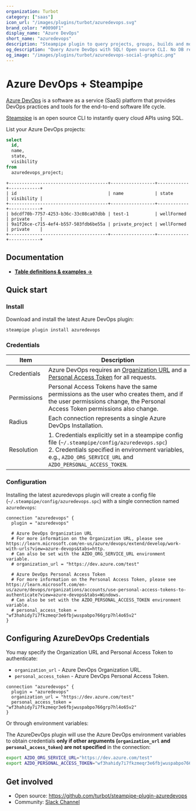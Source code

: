 ```yaml
---
organization: Turbot
category: ["saas"]
icon_url: "/images/plugins/turbot/azuredevops.svg"
brand_color: "#0090F1"
display_name: "Azure DevOps"
short_name: "azuredevops"
description: "Steampipe plugin to query projects, groups, builds and more from Azure DevOps."
og_description: "Query Azure DevOps with SQL! Open source CLI. No DB required."
og_image: "/images/plugins/turbot/azuredevops-social-graphic.png"
---
```


# Azure DevOps + Steampipe

[Azure DevOps](https://dev.azure.com) is a software as a service (SaaS) platform that provides DevOps practices and tools for the end-to-end software life cycle.

[Steampipe](https://steampipe.io) is an open source CLI to instantly query cloud APIs using SQL.

List your Azure DevOps projects:

```sql
select
  id,
  name,
  state,
  visibility
from
  azuredevops_project;
```

```
+--------------------------------------+-----------------+------------+------------+
| id                                   | name            | state      | visibility |
+--------------------------------------+-----------------+------------+------------+
| bdcdf70b-7757-4253-b36c-33c08ca07dbb | test-1          | wellFormed | private    |
| 9a1f26ce-c715-4ef4-b557-503fdb6be55a | private_project | wellFormed | private    |
+--------------------------------------+-----------------+------------+------------+
```

## Documentation

- **[Table definitions & examples →](/plugins/turbot/azuredevops/tables)**

## Quick start

### Install

Download and install the latest Azure DevOps plugin:

```sh
steampipe plugin install azuredevops
```

### Credentials

| Item        | Description                                                                                                                                                                                                                                                                                                                                            |
| ----------- | ------------------------------------------------------------------------------------------------------------------------------------------------------------------------------------------------------------------------------------------------------------------------------------------------------------------------------------------------------ |
| Credentials | Azure DevOps requires an [Organization URL](https://learn.microsoft.com/en-us/azure/devops/extend/develop/work-with-urls?view=azure-devops&tabs=http) and a [Personal Access Token](https://learn.microsoft.com/en-us/azure/devops/organizations/accounts/use-personal-access-tokens-to-authenticate?view=azure-devops&tabs=Windows) for all requests. |
| Permissions | Personal Access Tokens have the same permissions as the user who creates them, and if the user permissions change, the Personal Access Token permissions also change.                                                                                                                                                                                  |
| Radius      | Each connection represents a single Azure DevOps Installation.                                                                                                                                                                                                                                                                                         |
| Resolution  | 1. Credentials explicitly set in a steampipe config file (`~/.steampipe/config/azuredevops.spc`)<br />2. Credentials specified in environment variables, e.g., `AZDO_ORG_SERVICE_URL` and `AZDO_PERSONAL_ACCESS_TOKEN`.                                                                                                                                |

### Configuration

Installing the latest azuredevops plugin will create a config file (`~/.steampipe/config/azuredevops.spc`) with a single connection named `azuredevops`:

```hcl
connection "azuredevops" {
  plugin = "azuredevops"

  # Azure DevOps Organization URL
  # For more information on the Organization URL, please see https://learn.microsoft.com/en-us/azure/devops/extend/develop/work-with-urls?view=azure-devops&tabs=http.
  # Can also be set with the AZDO_ORG_SERVICE_URL environment variable.
  # organization_url = "https://dev.azure.com/test"

  # Azure DevOps Personal Access Token
  # For more information on the Personal Access Token, please see https://learn.microsoft.com/en-us/azure/devops/organizations/accounts/use-personal-access-tokens-to-authenticate?view=azure-devops&tabs=Windows.
  # Can also be set with the AZDO_PERSONAL_ACCESS_TOKEN environment variable.
  # personal_access_token = "wf3hahidy7i7fkzmeqr3e6fbjwuspabpo766grp7hl4o65v2"
}
```

## Configuring AzureDevOps Credentials

You may specify the Organization URL and Personal Access Token to authenticate:

- `organization_url` - Azure DevOps Organization URL.
- `personal_access_token` - Azure DevOps Personal Access Token.

```hcl
connection "azuredevops" {
  plugin = "azuredevops"
  organization_url = "https://dev.azure.com/test"
  personal_access_token = "wf3hahidy7i7fkzmeqr3e6fbjwuspabpo766grp7hl4o65v2"
}
```

Or through environment variables:

The AzureDevOps plugin will use the Azure DevOps environment variables to obtain credentials **only if other arguments (`organization_url` and `personal_access_token`) are not specified** in the connection:

```sh
export AZDO_ORG_SERVICE_URL="https://dev.azure.com/test"
export AZDO_PERSONAL_ACCESS_TOKEN="wf3hahidy7i7fkzmeqr3e6fbjwuspabpo766grp7hl4o65v2"
```

## Get involved

- Open source: https://github.com/turbot/steampipe-plugin-azuredevops
- Community: [Slack Channel](https://steampipe.io/community/join)
